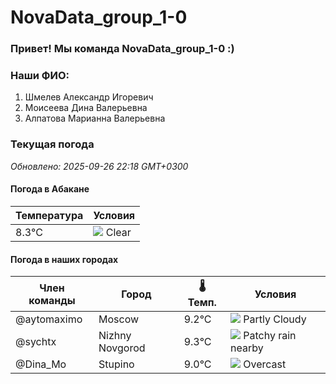 # NovaData_group_1-0
### Привет! Мы команда NovaData_group_1-0 :)

### Наши ФИО:
1. Шмелев Александр Игоревич
2. Моисеева Дина Валерьевна
3. Алпатова Марианна Валерьевна

### Текущая погода
<!-- WEATHER:START -->
_Обновлено: 2025-09-26 22:18 GMT+0300_

#### Погода в Абакане

| Температура | Условия |
|-------------|----------|
| 8.3°C     | ![](https://cdn.weatherapi.com/weather/64x64/night/113.png) Clear |

#### Погода в наших городах

| Член команды  | Город               | 🌡️ Темп.  | Условия          |
|---------------|---------------------|-----------|--------------------|
| @aytomaximo    | Moscow              |    9.2°C | ![](https://cdn.weatherapi.com/weather/64x64/night/116.png) Partly Cloudy |
| @sychtx        | Nizhny Novgorod     |    9.3°C | ![](https://cdn.weatherapi.com/weather/64x64/night/176.png) Patchy rain nearby |
| @Dina_Mo       | Stupino             |    9.0°C | ![](https://cdn.weatherapi.com/weather/64x64/night/122.png) Overcast     |

<!-- WEATHER:END -->
